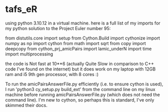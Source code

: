 # tafs_eR

using python 3.10.12 in a virtual machine. here is a full list of my imports for my python solution to the Project Euler number 95:

from distutils.core import setup
from Cython.Build import cythonize
import numpy as np
import cython
from math import sqrt
from copy import deepcopy
from cython_prj_amicPairs import lamic_underN
import time 
import multiprocessing

the code is Not fast at 10**6 (actually Quite Slow in comparison to C++ code I've found on the internet) but it does work on my laptop with 12GB ram and i5 9th gen processor, with 8 cores :)

To run the amicPairsAnswerFile.py efficiently (i.e. to ensure cython is used), I run 'python3 cy_setup.py build_ext' from the command line on my linux machine before running amicPairsAnswerFile.py (which does not need the command line). I'm new to cython, so perhaps this is standard, I've only skimmed their docs.
